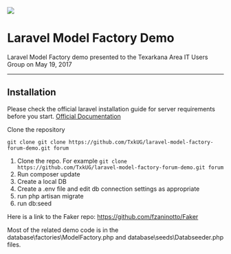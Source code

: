 <img src="https://laravel.com/assets/img/components/logo-laravel.svg"> 

# Laravel Model Factory Demo

Laravel Model Factory demo presented to the Texarkana Area IT Users Group on May 19, 2017

----------

## Installation


Please check the official laravel installation guide for server requirements before you start. [Official Documentation](https://laravel.com/docs/5.4/installation#installation)


Clone the repository

    git clone git clone https://github.com/TxkUG/laravel-model-factory-forum-demo.git forum
    

1. Clone the repo. For example `git clone https://github.com/TxkUG/laravel-model-factory-forum-demo.git forum`
2. Run composer update
3. Create a local DB
4. Create a .env file and edit db connection settings as appropriate
5. run php artisan migrate
6. run db:seed

Here is a link to the Faker repo: https://github.com/fzaninotto/Faker

Most of the related demo code is in the database\factories\ModelFactory.php and database\seeds\Databseeder.php files.
